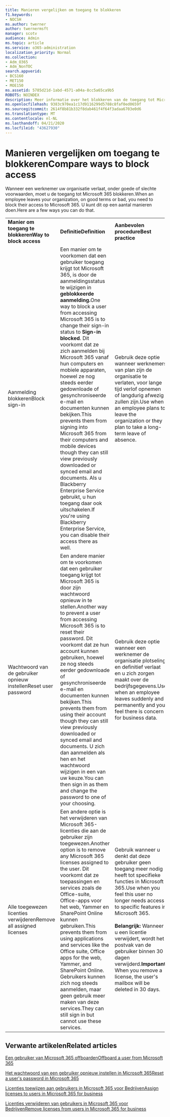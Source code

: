 ```yaml
---
title: Manieren vergelijken om toegang te blokkeren
f1.keywords:
- NOCSH
ms.author: twerner
author: twernermsft
manager: scotv
audience: Admin
ms.topic: article
ms.service: o365-administration
localization_priority: Normal
ms.collection:
- Adm_O365
- Adm_NonTOC
search.appverid:
- BCS160
- MET150
- MOE150
ms.assetid: 5785d21d-1abd-4571-a04a-8cc5a65ca9b5
ROBOTS: NOINDEX
description: Meer informatie over het blokkeren van de toegang tot Microsoft 365 wanneer een werknemer uw organisatie verlaat.
ms.openlocfilehash: 9383c970ea1c17d9116299d5788c8faf0ed0659f
ms.sourcegitcommit: 2614f8b81b332f8dab461f4f64f3adaa6703e0d6
ms.translationtype: MT
ms.contentlocale: nl-NL
ms.lasthandoff: 04/21/2020
ms.locfileid: "43627930"
---
```

# <a name="compare-ways-to-block-access"></a><span data-ttu-id="886a6-103">Manieren vergelijken om toegang te blokkeren</span><span class="sxs-lookup"><span data-stu-id="886a6-103">Compare ways to block access</span></span>

<span data-ttu-id="886a6-104">Wanneer een werknemer uw organisatie verlaat, onder goede of slechte voorwaarden, moet u de toegang tot Microsoft 365 blokkeren.</span><span class="sxs-lookup"><span data-stu-id="886a6-104">When an employee leaves your organization, on good terms or bad, you need to block their access to Microsoft 365.</span></span> <span data-ttu-id="886a6-105">U kunt dit op een aantal manieren doen.</span><span class="sxs-lookup"><span data-stu-id="886a6-105">Here are a few ways you can do that.</span></span>
  
||||
|:-----|:-----|:-----|
|<span data-ttu-id="886a6-106">**Manier om toegang te blokkeren**</span><span class="sxs-lookup"><span data-stu-id="886a6-106">**Way to block access**</span></span> <br/> |<span data-ttu-id="886a6-107">**Definitie**</span><span class="sxs-lookup"><span data-stu-id="886a6-107">**Definition**</span></span> <br/> |<span data-ttu-id="886a6-108">**Aanbevolen procedure**</span><span class="sxs-lookup"><span data-stu-id="886a6-108">**Best practice**</span></span> <br/> |
|<span data-ttu-id="886a6-109">Aanmelding blokkeren</span><span class="sxs-lookup"><span data-stu-id="886a6-109">Block sign-in</span></span>  <br/> |<span data-ttu-id="886a6-110">Een manier om te voorkomen dat een gebruiker toegang krijgt tot Microsoft 365, is door de aanmeldingsstatus te wijzigen in **geblokkeerde aanmelding.**</span><span class="sxs-lookup"><span data-stu-id="886a6-110">One way to block a user from accessing Microsoft 365 is to change their sign-in status to **Sign-in blocked**.</span></span> <span data-ttu-id="886a6-111">Dit voorkomt dat ze zich aanmelden bij Microsoft 365 vanaf hun computers en mobiele apparaten, hoewel ze nog steeds eerder gedownloade of gesynchroniseerde e-mail en documenten kunnen bekijken.</span><span class="sxs-lookup"><span data-stu-id="886a6-111">This prevents them from signing into Microsoft 365 from their computers and mobile devices though they can still view previously downloaded or synced email and documents.</span></span> <span data-ttu-id="886a6-112">Als u Blackberry Enterprise Service gebruikt, u hun toegang daar ook uitschakelen.</span><span class="sxs-lookup"><span data-stu-id="886a6-112">If you're using Blackberry Enterprise Service, you can disable their access there as well.</span></span>  <br/> |<span data-ttu-id="886a6-113">Gebruik deze optie wanneer werknemers van plan zijn de organisatie te verlaten, voor lange tijd verlof opnemen of langdurig afwezig zullen zijn.</span><span class="sxs-lookup"><span data-stu-id="886a6-113">Use when an employee plans to leave the organization or they plan to take a long-term leave of absence.</span></span>  <br/> |
|<span data-ttu-id="886a6-114">Wachtwoord van de gebruiker opnieuw instellen</span><span class="sxs-lookup"><span data-stu-id="886a6-114">Reset user password</span></span>  <br/> |<span data-ttu-id="886a6-115">Een andere manier om te voorkomen dat een gebruiker toegang krijgt tot Microsoft 365 is door zijn wachtwoord opnieuw in te stellen.</span><span class="sxs-lookup"><span data-stu-id="886a6-115">Another way to prevent a user from accessing Microsoft 365 is to reset their password.</span></span> <span data-ttu-id="886a6-116">Dit voorkomt dat ze hun account kunnen gebruiken, hoewel ze nog steeds eerder gedownloade of gesynchroniseerde e-mail en documenten kunnen bekijken.</span><span class="sxs-lookup"><span data-stu-id="886a6-116">This prevents them from using their account though they can still view previously downloaded or synced email and documents.</span></span> <span data-ttu-id="886a6-117">U zich dan aanmelden als hen en het wachtwoord wijzigen in een van uw keuze.</span><span class="sxs-lookup"><span data-stu-id="886a6-117">You can then sign in as them and change the password to one of your choosing.</span></span>  <br/> |<span data-ttu-id="886a6-118">Gebruik deze optie wanneer een werknemer de organisatie plotseling en definitief verlaat en u zich zorgen maakt over de bedrijfsgegevens.</span><span class="sxs-lookup"><span data-stu-id="886a6-118">Use when an employee leaves suddenly and permanently and you feel there is concern for business data.</span></span>  <br/> |
|<span data-ttu-id="886a6-119">Alle toegewezen licenties verwijderen</span><span class="sxs-lookup"><span data-stu-id="886a6-119">Remove all assigned licenses</span></span>  <br/> |<span data-ttu-id="886a6-120">Een andere optie is het verwijderen van Microsoft 365-licenties die aan de gebruiker zijn toegewezen.</span><span class="sxs-lookup"><span data-stu-id="886a6-120">Another option is to remove any Microsoft 365 licenses assigned to the user.</span></span> <span data-ttu-id="886a6-121">Dit voorkomt dat ze toepassingen en services zoals de Office-suite, Office-apps voor het web, Yammer en SharePoint Online kunnen gebruiken.</span><span class="sxs-lookup"><span data-stu-id="886a6-121">This prevents them from using applications and services like the Office suite, Office apps for the web, Yammer, and SharePoint Online.</span></span> <span data-ttu-id="886a6-122">Gebruikers kunnen zich nog steeds aanmelden, maar geen gebruik meer maken van deze services.</span><span class="sxs-lookup"><span data-stu-id="886a6-122">They can still sign in but cannot use these services.</span></span>  <br/> |<span data-ttu-id="886a6-123">Gebruik wanneer u denkt dat deze gebruiker geen toegang meer nodig heeft tot specifieke functies in Microsoft 365.</span><span class="sxs-lookup"><span data-stu-id="886a6-123">Use when you feel this user no longer needs access to specific features in Microsoft 365.</span></span>  <br/> <br> <span data-ttu-id="886a6-124">**Belangrijk:** Wanneer u een licentie verwijdert, wordt het postvak van de gebruiker binnen 30 dagen verwijderd.</span><span class="sxs-lookup"><span data-stu-id="886a6-124">**Important:** When you remove a license, the user's mailbox will be deleted in 30 days.</span></span>
   
## <a name="related-articles"></a><span data-ttu-id="886a6-125">Verwante artikelen</span><span class="sxs-lookup"><span data-stu-id="886a6-125">Related articles</span></span>

[<span data-ttu-id="886a6-126">Een gebruiker van Microsoft 365 offboarden</span><span class="sxs-lookup"><span data-stu-id="886a6-126">Offboard a user from Microsoft 365</span></span>](../add-users/remove-former-employee.md)
    
[<span data-ttu-id="886a6-127">Het wachtwoord van een gebruiker opnieuw instellen in Microsoft 365</span><span class="sxs-lookup"><span data-stu-id="886a6-127">Reset a user's password in Microsoft 365</span></span>](../add-users/reset-passwords.md)
    
[<span data-ttu-id="886a6-128">Licenties toewijzen aan gebruikers in Microsoft 365 voor Bedrijven</span><span class="sxs-lookup"><span data-stu-id="886a6-128">Assign licenses to users in Microsoft 365 for business</span></span>](../manage/assign-licenses-to-users.md)
    
[<span data-ttu-id="886a6-129">Licenties verwijderen van gebruikers in Microsoft 365 voor Bedrijven</span><span class="sxs-lookup"><span data-stu-id="886a6-129">Remove licenses from users in Microsoft 365 for business</span></span>](../manage/remove-licenses-from-users.md)
    

